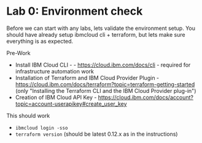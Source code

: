 
# Lab 0: Environment check

Before we can start with any labs, lets validate the environment setup. You should have already setup ibmcloud cli + terraform, but lets make sure
everything is as expected.

Pre-Work
* Install IBM Cloud CLI - - https://cloud.ibm.com/docs/cli - required for infrastructure automation work
* Installation of Terraform and IBM Cloud Provider Plugin - https://cloud.ibm.com/docs/terraform?topic=terraform-getting-started (only "Installing the Terraform CLI and the IBM Cloud Provider plug-in")
* Creation of IBM Cloud API Key - https://cloud.ibm.com/docs/account?topic=account-userapikey#create_user_key

This should work
* `ibmcloud login -sso`
* `terraform version` (should be latest 0.12.x as in the instructions)
